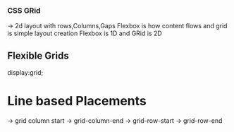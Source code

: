 ### CSS GRid
-> 2d layout with rows,Columns,Gaps
Flexbox is how content flows and grid is simple layout creation
Flexbox is 1D and GRid is 2D

## Flexible Grids

display:grid;

# Line based Placements

-> grid column start
-> grid-column-end
-> grid-row-start
-> grid-row-end
